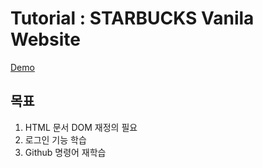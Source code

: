 # Tutorial : STARBUCKS Vanila Website

[Demo](https://nifty-lewin-d406c9.netlify.app/)

## 목표
1. HTML 문서 DOM 재정의 필요
2. 로그인 기능 학습 
4. Github 명령어 재학습 

